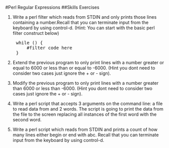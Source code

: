 #Perl Regular Expressions
##Skills Exercises
1. Write a perl filter which reads from STDIN and only prints those lines containing a number.Recall that you can terminate input from the keyboard by using control-d. (Hint: You can start with the basic perl filter construct below)
<pre>
    while (<STDIN>) {
        #filter code here 
    }
</pre>
2. Extend the previous program to only print lines with a number greater or equal to 6000 or less than or equal to -6000. (Hint you dont need to consider two cases just ignore the + or - sign).

3. Modify the previous program to only print lines with a number greater than 6000 or less than -6000. (Hint you dont need to consider two cases just ignore the + or - sign).

4. Write a perl script that accepts 3 arguments on the command line: a file to read data from and 2 words. The script is going to print the data from the file to the screen replacing all instances of the first word with the second word.
5. Write a perl script which reads from STDIN and prints a count of how many lines either begin or end with abc. Recall that you can terminate input from the keyboard by using control-d.